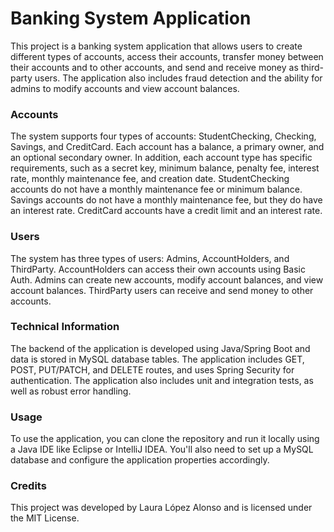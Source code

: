 # Banking System Application
This project is a banking system application that allows users to create different types of accounts, access their accounts, transfer money between their accounts and to other accounts, and send and receive money as third-party users. The application also includes fraud detection and the ability for admins to modify accounts and view account balances.

### Accounts
The system supports four types of accounts: StudentChecking, Checking, Savings, and CreditCard. Each account has a balance, a primary owner, and an optional secondary owner. In addition, each account type has specific requirements, such as a secret key, minimum balance, penalty fee, interest rate, monthly maintenance fee, and creation date. StudentChecking accounts do not have a monthly maintenance fee or minimum balance. Savings accounts do not have a monthly maintenance fee, but they do have an interest rate. CreditCard accounts have a credit limit and an interest rate.

### Users
The system has three types of users: Admins, AccountHolders, and ThirdParty. AccountHolders can access their own accounts using Basic Auth. Admins can create new accounts, modify account balances, and view account balances. ThirdParty users can receive and send money to other accounts.

### Technical Information
The backend of the application is developed using Java/Spring Boot and data is stored in MySQL database tables. The application includes GET, POST, PUT/PATCH, and DELETE routes, and uses Spring Security for authentication. The application also includes unit and integration tests, as well as robust error handling.

### Usage
To use the application, you can clone the repository and run it locally using a Java IDE like Eclipse or IntelliJ IDEA. You'll also need to set up a MySQL database and configure the application properties accordingly.

### Credits
This project was developed by Laura López Alonso and is licensed under the MIT License.